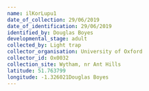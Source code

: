 ```yaml
---
name: ilKorLupu1
date_of_collection: 29/06/2019
date_of_identification: 29/06/2019
identified_by: Douglas Boyes
developmental_stage: adult
collected_by: Light trap
collector_organisation: University of Oxford
collector_id: Ox0032
collection_site: Wytham, nr Ant Hills
latitude: 51.763799
longitude: -1.326021Douglas Boyes
---
```

